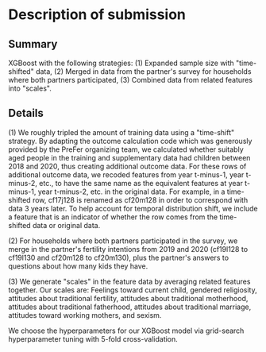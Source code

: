 # Description of submission

## Summary 

XGBoost with the following strategies: (1) Expanded sample size with "time-shifted" data, (2) Merged in data from the partner's survey for households where both partners participated, (3) Combined data from related features into "scales". 

## Details 

(1) We roughly tripled the amount of training data using a "time-shift" strategy. By adapting the outcome calculation code which was generously provided by the PreFer organizing team, we calculated whether suitably aged people in the training and supplementary data had children between 2018 and 2020, thus creating additional outcome data. For these rows of additional outcome data, we recoded features from year t-minus-1, year t-minus-2, etc., to have the same name as the equivalent features at year t-minus-1, year t-minus-2, etc. in the original data. For example, in a time-shifted row, cf17j128 is renamed as cf20m128 in order to correspond with data 3 years later. To help account for temporal distribution shift, we include a feature that is an indicator of whether the row comes from the time-shifted data or original data.

(2) For households where both partners participated in the survey, we merge in the partner's fertility intentions from 2019 and 2020 (cf19l128 to cf19l130 and cf20m128 to cf20m130), plus the partner's answers to questions about how many kids they have. 

(3) We generate "scales" in the feature data by averaging related features together. Our scales are: Feelings toward current child, gendered religiosity, attitudes about traditional fertility, attitudes about traditional motherhood, attitudes about traditional fatherhood, attitudes about traditional marriage, attitudes toward working mothers, and sexism.

We choose the hyperparameters for our XGBoost model via grid-search hyperparameter tuning with 5-fold cross-validation. 

